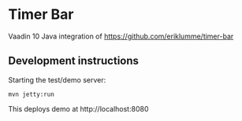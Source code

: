 # Timer Bar

Vaadin 10 Java integration of https://github.com/eriklumme/timer-bar

## Development instructions

Starting the test/demo server:
```
mvn jetty:run
```

This deploys demo at http://localhost:8080


